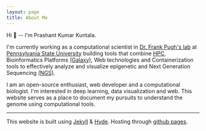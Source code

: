 ```yaml
---
layout: page
title: About Me
---
```


Hi :wave: -- I'm Prashant Kumar Kuntala.

I'm currently working as a computational scientist in [Dr. Frank Pugh's lab](https://pughlab.psu.edu) at [Pennsylvania State University](https://psu.edu) building tools that combine [HPC](https://en.wikipedia.org/wiki/Supercomputer), Bioinformatics Platforms [(Galaxy)](https://usegalaxy.org/), Web technologies and Containerization tools to effectively analyze and visualize epigenetic and Next Generation Sequencing [(NGS)](https://www.ncbi.nlm.nih.gov/pmc/articles/PMC3841808/).

I am an open-source enthusiast, web developer and a computational biologist. I'm interested in deep learning, data visualization and web. This website serves as a place to document my pursuits to understand the genome using computational tools.

---
This website is built using [Jekyll](http://jekyllrb.com) & [Hyde](https://github.com/poole/hyde). Hosting through [github pages](https://pages.github.com/).
